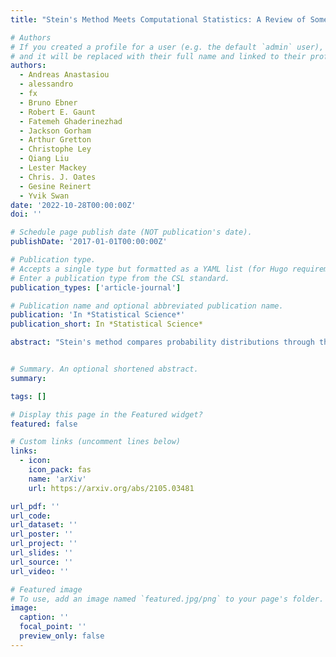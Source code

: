 ```yaml
---
title: "Stein's Method Meets Computational Statistics: A Review of Some Recent Developments"

# Authors
# If you created a profile for a user (e.g. the default `admin` user), write the username (folder name) here
# and it will be replaced with their full name and linked to their profile.
authors:
  - Andreas Anastasiou
  - alessandro
  - fx
  - Bruno Ebner
  - Robert E. Gaunt
  - Fatemeh Ghaderinezhad
  - Jackson Gorham
  - Arthur Gretton
  - Christophe Ley
  - Qiang Liu
  - Lester Mackey
  - Chris. J. Oates
  - Gesine Reinert
  - Yvik Swan
date: '2022-10-28T00:00:00Z'
doi: ''

# Schedule page publish date (NOT publication's date).
publishDate: '2017-01-01T00:00:00Z'

# Publication type.
# Accepts a single type but formatted as a YAML list (for Hugo requirements).
# Enter a publication type from the CSL standard.
publication_types: ['article-journal']

# Publication name and optional abbreviated publication name.
publication: 'In *Statistical Science*'
publication_short: In *Statistical Science*

abstract: "Stein's method compares probability distributions through the study of a class of linear operators called Stein operators. While mainly studied in probability and used to underpin theoretical statistics, Stein's method has led to significant advances in computational statistics in recent years. The goal of this survey is to bring together some of these recent developments and, in doing so, to stimulate further research into the successful field of Stein's method and statistics. The topics we discuss include tools to benchmark and compare sampling methods such as approximate Markov chain Monte Carlo, deterministic alternatives to sampling methods, control variate techniques, parameter estimation and goodness-of-fit testing."


# Summary. An optional shortened abstract.
summary: 

tags: []

# Display this page in the Featured widget?
featured: false

# Custom links (uncomment lines below)
links:
  - icon:
    icon_pack: fas
    name: 'arXiv'
    url: https://arxiv.org/abs/2105.03481

url_pdf: ''
url_code: 
url_dataset: ''
url_poster: ''
url_project: ''
url_slides: ''
url_source: ''
url_video: ''

# Featured image
# To use, add an image named `featured.jpg/png` to your page's folder.
image:
  caption: ''
  focal_point: ''
  preview_only: false
---
```

